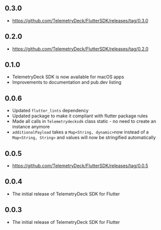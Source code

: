 ## 0.3.0

- https://github.com/TelemetryDeck/FlutterSDK/releases/tag/0.3.0


## 0.2.0

- https://github.com/TelemetryDeck/FlutterSDK/releases/tag/0.2.0


## 0.1.0

- TelemetryDeck SDK is now available for macOS apps
- Improvements to documentation and pub.dev listing

## 0.0.6
- Updated `flutter_lints` dependency
- Updated package to make it compliant with flutter package rules
- Made all calls in `Telemetrydecksdk` class static - no need to create an instance anymore
- `additionalPayload` takes a `Map<String, dynamic>`now instead of a `Map<String, String>` and values will now be stringified automatically

## 0.0.5
- https://github.com/TelemetryDeck/FlutterSDK/releases/tag/0.0.5

## 0.0.4
- The initial release of TelemetryDeck SDK for Flutter

## 0.0.3
- The initial release of TelemetryDeck SDK for Flutter
